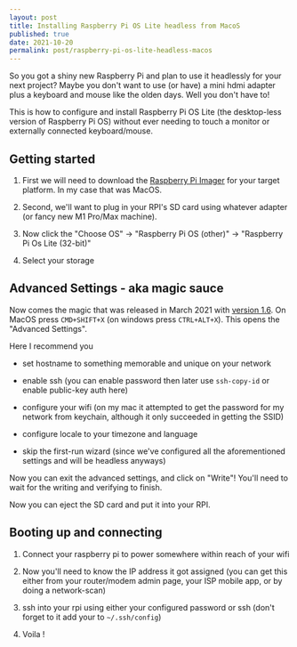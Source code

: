 ```yaml
---
layout: post
title: Installing Raspberry Pi OS Lite headless from MacoS
published: true
date: 2021-10-20
permalink: post/raspberry-pi-os-lite-headless-macos
---
```


So you got a shiny new Raspberry Pi and plan to use it headlessly for your next
project? Maybe you don't want to use (or have) a mini hdmi adapter plus a
keyboard and mouse like the olden days. Well you don't have to!

This is how to configure and install Raspberry Pi OS Lite (the desktop-less
version of Raspberry Pi OS) without ever needing to touch a monitor or
externally connected keyboard/mouse.

## Getting started

1. First we will need to download the [Raspberry Pi Imager][1] for your target
platform. In my case that was MacOS.

1. Second, we'll want to plug in your RPI's SD card using whatever adapter (or
fancy new M1 Pro/Max machine).

1. Now click the "Choose OS" -> "Raspberry Pi OS (other)" -> "Raspberry Pi Os Lite (32-bit)"

1. Select your storage

## Advanced Settings - aka magic sauce

Now comes the magic that was released in March 2021 with [version 1.6][2]. On
MacOS press `CMD+SHIFT+X` (on windows press `CTRL+ALT+X`). This opens the
"Advanced Settings".

Here I recommend you

* set hostname to something memorable and unique on your network

* enable ssh (you can enable password then later use `ssh-copy-id` or enable public-key auth here)

* configure your wifi (on my mac it attempted to get the password for my network from keychain, although it only succeeded in getting the SSID)

* configure locale to your timezone and language

* skip the first-run wizard (since we've configured all the aforementioned settings and will be headless anyways)

Now you can exit the advanced settings, and click on "Write"! You'll need to
wait for the writing and verifying to finish.

Now you can eject the SD card and put it into your RPI.

## Booting up and connecting

1. Connect your raspberry pi to power somewhere within reach of your wifi

1. Now you'll need to know the IP address it got assigned (you can get this either from your router/modem admin page, your ISP mobile app, or by doing a network-scan)

1. ssh into your rpi using either your configured password or ssh (don't forget to it add your to `~/.ssh/config`)

1. Voila !

[1]: https://www.raspberrypi.org/software/
[2]: https://www.raspberrypi.com/news/raspberry-pi-imager-update-to-v1-6/
